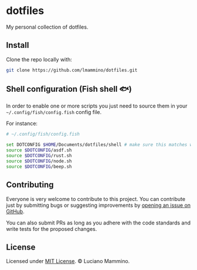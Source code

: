 # dotfiles

My personal collection of dotfiles.


## Install

Clone the repo locally with:

```bash
git clone https://github.com/lmammino/dotfiles.git
```


## Shell configuration (Fish shell 🐟)

In order to enable one or more scripts you just need to source them in your `~/.config/fish/config.fish` config file.

For instance:

```bash
# ~/.config/fish/config.fish

set DOTCONFIG $HOME/Documents/dotfiles/shell # make sure this matches where you cloned the repo
source $DOTCONFIG/asdf.sh
source $DOTCONFIG/rust.sh
source $DOTCONFIG/node.sh
source $DOTCONFIG/beep.sh
```


## Contributing

Everyone is very welcome to contribute to this project. You can contribute just by submitting bugs or
suggesting improvements by [opening an issue on GitHub](https://github.com/lmammino/dotfiles/issues).

You can also submit PRs as long as you adhere with the code standards and write tests for the proposed changes.


## License

Licensed under [MIT License](LICENSE). © Luciano Mammino.
